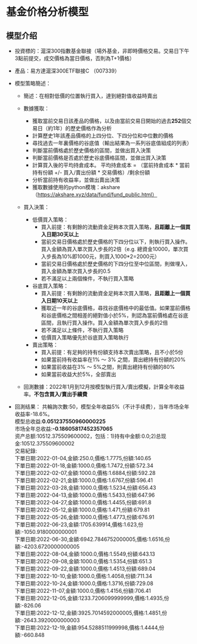 # 基金价格分析模型
## 模型介绍
* 投資標的：滬深300指數基金聯接（場外基金，非即時價格交易。交易日下午3點前提交，成交價格為當日價格，否則為T+1價格）
* 產品：易方達滬深300ETF聯接C （007339）
* 模型策略簡述：
   * 簡述：在相對低價的位置執行買入，達到絕對值收益時賣出
   * 數據獲取： 
      * 獲取當前交易日該產品的價格，以及由當前交易日開始的過去**252**個交易日（約1年）的歷史價格作為分析
      * 計算歷史1年該產品價格的上四分位、下四分位和中位數的價格
      * 尋找過去一年裏價格的谷底值（輸出結果為一系列谷底值組成的列表）
      * 判斷當前價格處於歷史價格的區間，並做出買入決策
      * 判斷當前價格是否處於歷史谷底價格區間，並做出買入決策
      * 計算買入後的平均持倉成本。 平均持倉成本 = （當前持倉成本 * 當前持有份額 +/-  買入/賣出份額 * 交易價格）/剩余份額
      * 分析當前持有收益率，並做出賣出決策
      * 獲取數據使用的python模塊：akshare （https://akshare.xyz/data/fund/fund_public.html）

    * 買入決策：
      * 低價買入策略：
        * 買入前提：有剩餘的流動資金足夠本次買入策略，**且距離上一個買入日期30天以上**
        * 當前交易日價格處於歷史價格的下四分位以下，則執行買入操作。買入金額為買入單次買入步長的2倍（e.g. 總資金10000，單次買入步長為10%即1000元，則買入1000*2=2000元）
        * 當前交易日價格處於歷史價格的下四分位至中位區間，則做埋入，買入金額為單次買入步長的0.5
        * 若不滿足以上兩個條件，不執行買入策略
      * 谷底買入策略：
        * 買入前提：有剩餘的流動資金足夠本次買入策略，**且距離上一個買入日期10天以上**
        * 獲取近一年的谷底價格，尋找谷底價格中的最低值。如果當前價格和谷底價格之間相差的絕對值小於5%，則認為當前價格處在谷底區間，且執行買入操作。買入金額為單次買入步長的2倍
        * 若不滿足以上條件，不執行買入策略
        * 低價買入策略優先於谷底買入策略執行
      * 賣出策略：
        * 買入前提：有足夠的持有份額支持本次賣出策略，且不小於5份
        * 如果當前持有收益率在1% ～ 3% 之間，賣出總持有份額的20%
        * 如果當前收益在3% ～ 5%之間，則賣出總持有份額的80%
        * 如果當前收益大於5%，全部賣出

    * 回測數據：2022年1月到12月按模型執行買入/賣出模擬，計算全年收益率。**不包含買入/賣出手續費**

* 回測结果：
共輪詢次數:50，模型全年收益5%（不计手续费），当年市场全年收益率-18.6%。<br/>
模型总收益:**0.051237550960000225**<br/>
市场全年总收益:**-0.18605817452357065**<br/>
资产总额:10512.375509600002，包括：1)持有中金额:0.0;2)总现金:10512.375509600002<br/>
交易紀錄:<br/>
下單日期:2022-01-04,金額:250.0,價格:1.7775,份額:140.65<br/>
下單日期:2022-01-18,金額:1000.0,價格:1.7472,份額:572.34<br/>
下單日期:2022-02-07,金額:1000.0,價格:1.6884,份額:592.28<br/>
下單日期:2022-02-21,金額:1000.0,價格:1.6767,份額:596.41<br/>
下單日期:2022-03-28,金額:1000.0,價格:1.5234,份額:656.43<br/>
下單日期:2022-04-13,金額:1000.0,價格:1.5433,份額:647.96<br/>
下單日期:2022-04-27,金額:1000.0,價格:1.4455,份額:691.8<br/>
下單日期:2022-05-12,金額:1000.0,價格:1.471,份額:679.81<br/>
下單日期:2022-05-26,金額:1000.0,價格:1.4773,份額:676.91<br/>
下單日期:2022-06-23,金額:1705.639914,價格:1.623,份額:-1050.9180000000001<br/>
下單日期:2022-06-30,金額:6942.7846752000005,價格:1.6516,份額:-4203.6720000000005<br/>
下單日期:2022-08-04,金額:1000.0,價格:1.5549,份額:643.13<br/>
下單日期:2022-09-08,金額:1000.0,價格:1.5354,份額:651.3<br/>
下單日期:2022-09-22,金額:1000.0,價格:1.4513,份額:689.04<br/>
下單日期:2022-10-10,金額:1000.0,價格:1.4058,份額:711.34<br/>
下單日期:2022-10-24,金額:1000.0,價格:1.3716,份額:729.08<br/>
下單日期:2022-11-07,金額:1000.0,價格:1.4156,份額:706.41<br/>
下單日期:2022-12-05,金額:1233.7206099999999,價格:1.4935,份額:-826.06<br/>
下單日期:2022-12-12,金額:3925.7014592000005,價格:1.4851,份額:-2643.3920000000003<br/>
下單日期:2022-12-19,金額:954.5288511999998,價格:1.4444,份額:-660.848<br/>
